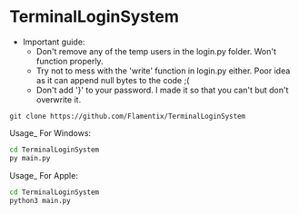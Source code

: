 # TerminalLoginSystem


- Important guide:
  - Don't remove any of the temp users in the login.py folder. Won't function properly.
  - Try not to mess with the 'write' function in login.py either. Poor idea as it can append null bytes to the code ;(
  - Don't add '}' to your password. I made it so that you can't but don't overwrite it.
  
```
git clone https://github.com/Flamentix/TerminalLoginSystem
```



Usage_
For Windows:
```bash
cd TerminalLoginSystem
py main.py
```
Usage_
For Apple:
```bash
cd TerminalLoginSystem
python3 main.py
```

